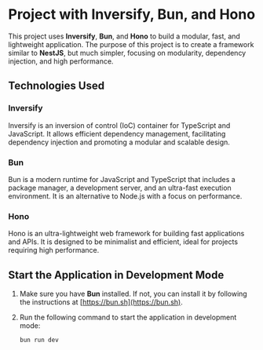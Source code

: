 # Project with Inversify, Bun, and Hono

This project uses **Inversify**, **Bun**, and **Hono** to build a modular, fast, and lightweight application. The purpose of this project is to create a framework similar to **NestJS**, but much simpler, focusing on modularity, dependency injection, and high performance.

## Technologies Used

### Inversify
Inversify is an inversion of control (IoC) container for TypeScript and JavaScript. It allows efficient dependency management, facilitating dependency injection and promoting a modular and scalable design.

### Bun
Bun is a modern runtime for JavaScript and TypeScript that includes a package manager, a development server, and an ultra-fast execution environment. It is an alternative to Node.js with a focus on performance.

### Hono
Hono is an ultra-lightweight web framework for building fast applications and APIs. It is designed to be minimalist and efficient, ideal for projects requiring high performance.

## Start the Application in Development Mode

1. Make sure you have **Bun** installed. If not, you can install it by following the instructions at [https://bun.sh](https://bun.sh).
2. Run the following command to start the application in development mode:

   ```bash
   bun run dev